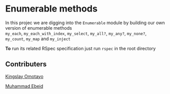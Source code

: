 # Enumerable methods
In this projec we are digging into the `Enumerable` module by building our own version of enumerable methods <br>
`my_each`, `my_each_with_index`, `my_select`, `my_all?`, `my_any?`, `my_none?`, `my_count`, `my_map` and `my_inject`
 
**To** run its related RSpec specification just run `rspec` in the root directory

## Contributers
[Kingslay Omotayo](https://github.com/kvnlay)

[Muhammad Ebeid](https://github.com/mosaaleb)
